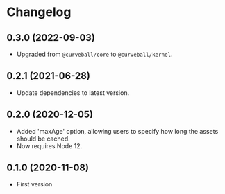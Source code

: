 Changelog
=========

0.3.0 (2022-09-03)
------------------

* Upgraded from `@curveball/core` to `@curveball/kernel`.

0.2.1 (2021-06-28)
------------------

* Update dependencies to latest version.


0.2.0 (2020-12-05)
------------------

* Added 'maxAge' option, allowing users to specify how long the assets should
  be cached.
* Now requires Node 12.

0.1.0 (2020-11-08)
------------------

* First version
